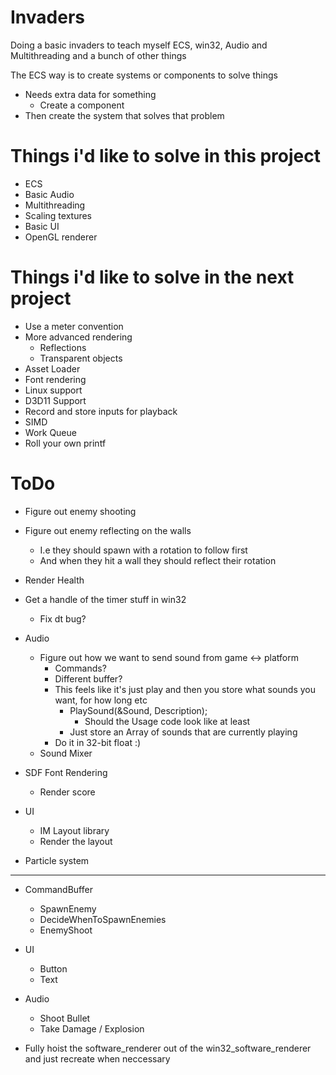 # Invaders
Doing a basic invaders to teach myself ECS, win32, Audio and Multithreading and a bunch of other things

The ECS way is to create systems or components to solve things
* Needs extra data for something
    * Create a component
* Then create the system that solves that problem

# Things i'd like to solve in this project
* ECS
* Basic Audio
* Multithreading
* Scaling textures
* Basic UI
* OpenGL renderer


# Things i'd like to solve in the next project
* Use a meter convention
* More advanced rendering
    * Reflections
    * Transparent objects
* Asset Loader
* Font rendering
* Linux support
* D3D11 Support
* Record and store inputs for playback
* SIMD
* Work Queue
* Roll your own printf


# ToDo
* Figure out enemy shooting
* Figure out enemy reflecting on the walls
  * I.e they should spawn with a rotation to follow first
  * And when they hit a wall they should reflect their rotation
* Render Health

* Get a handle of the timer stuff in win32
  * Fix dt bug?


* Audio
    * Figure out how we want to send sound from game <-> platform
        * Commands?
        * Different buffer?
        * This feels like it's just play and then you store what sounds you want, for how long etc
            * PlaySound(&Sound, Description);
                * Should the Usage code look like at least
            * Just store an Array of sounds that are currently playing
        * Do it in 32-bit float :)
    * Sound Mixer

* SDF Font Rendering
  * Render score
* UI
    * IM Layout library
    * Render the layout

* Particle system

----
* CommandBuffer
    * SpawnEnemy
    * DecideWhenToSpawnEnemies
    * EnemyShoot

* UI
    * Button
    * Text

* Audio
    * Shoot Bullet
    * Take Damage / Explosion


* Fully hoist the software_renderer out of the win32_software_renderer and just recreate when neccessary
